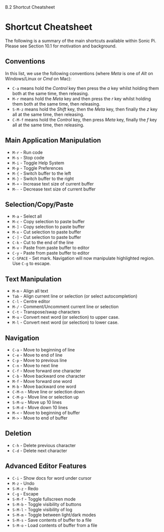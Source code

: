 B.2 Shortcut Cheatsheet

# Shortcut Cheatsheet

The following is a summary of the main shortcuts available within Sonic
Pi. Please see Section 10.1 for motivation and background.

## Conventions

In this list, we use the following conventions (where *Meta* is one of *Alt* on
Windows/Linux or *Cmd* on Mac):

* `C-a`   means hold the *Control* key then press the *a* key whilst holding them both at the same time, then releasing.
* `M-r`   means hold the *Meta* key and then press the *r* key whilst holding them both at the same time, then releasing.
* `S-M-z` means hold the *Shift* key, then the *Meta* key, then finally the *z* key all at the same time, then releasing.
* `C-M-f` means hold the *Control* key, then press *Meta* key, finally the *f* key all at the same time, then releasing.

## Main Application Manipulation

* `M-r`     - Run code
* `M-s`     - Stop code
* `M-i`     - Toggle Help System
* `M-p`     - Toggle Preferences
* `M-{`     - Switch buffer to the left
* `M-}`     - Switch buffer to the right
* `M-+`     - Increase text size of current buffer
* `M--`     - Decrease text size of current buffer


## Selection/Copy/Paste

* `M-a`     - Select all
* `M-c`     - Copy selection to paste buffer
* `M-]`     - Copy selection to paste buffer
* `M-x`     - Cut selection to paste buffer
* `C-]`     - Cut selection to paste buffer
* `C-k`     - Cut to the end of the line
* `M-v`     - Paste from paste buffer to editor
* `C-y`     - Paste from paste buffer to editor
* `C-SPACE` - Set mark. Navigation will now manipulate highlighted region. Use `C-g` to escape.

## Text Manipulation

* `M-m`     - Align all text
* `Tab`     - Align current line or selection (or select autocompletion)
* `C-l`     - Centre editor
* `M-/`     - Comment/Uncomment current line or selection
* `C-t`     - Transpose/swap characters
* `M-u`     - Convert next word (or selection) to upper case.  
* `M-l`     - Convert next word (or selection) to lower case.  

## Navigation

* `C-a`     - Move to beginning of line
* `C-e`     - Move to end of line
* `C-p`     - Move to previous line
* `C-n`     - Move to next line
* `C-f`     - Move forward one character
* `C-b`     - Move backward one character
* `M-f`     - Move forward one word
* `M-b`     - Move backward one word
* `C-M-n`   - Move line or selection down
* `C-M-p`   - Move line or selection up
* `S-M-u`   - Move up 10 lines
* `S-M-d`   - Move down 10 lines
* `M-<`     - Move to beginning of buffer
* `M->`     - Move to end of buffer

## Deletion

* `C-h`     - Delete previous character
* `C-d`     - Delete next character

## Advanced Editor Features

* `C-i`     - Show docs for word under cursor
* `M-z`     - Undo
* `S-M-z`   - Redo
* `C-g`     - Escape
* `S-M-f`   - Toggle fullscreen mode
* `S-M-b`   - Toggle visibility of buttons
* `S-M-l`   - Toggle visibility of log
* `S-M-m`   - Toggle between light/dark modes
* `S-M-s`   - Save contents of buffer to a file
* `S-M-o`   - Load contents of buffer from a file
